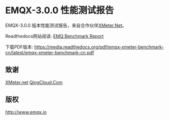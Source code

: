 
EMQX-3.0.0 性能测试报告
====================

EMQX-3.0.0 版本性能测试报告，来自合作伙伴[XMeter.Net](https://www.xmeter.net)。

Readthedocs网站阅读: [EMQ Benchmark Report](http://emqx-xmeter-benchmark-en.readthedocs.io/en/latest/)

下载PDF版本: https://media.readthedocs.org/pdf/emqx-xmeter-benchmark-cn/latest/emqx-xmeter-benchmark-cn.pdf

致谢
----

[XMeter.net](https://www.xmeter.net) [QingCloud.Com](https://www.qingcloud.com)

版权
----

http://www.emqx.io
